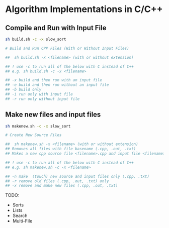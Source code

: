 # Algorithm Implementations in C/C++

## Compile and Run with Input File
```bash
sh build.sh -c -x slow_sort

# Build and Run CPP Files (With or Without Input Files)

##  sh build.sh -x <filename> (with or without extension)

## ! use -c to run all of the below with C instead of C++
## e.g. sh build.sh -c -x <filename>

## -x build and then run with an input file
## -e build and then run without an input file
## -b build only
## -i run only with input file
## -r run only without input file
```

## Make new files and input files
```bash
sh makenew.sh -c -x slow_sort

# Create New Source Files

##  sh makenew.sh -x <filename> (with or without extension)
## Removes all files with file basename (.cpp, .out, .txt)
## Makes a new cpp source file <filename>.cpp and input file <filename>-input.txt

## ! use -c to run all of the below with C instead of C++
## e.g. sh makenew.sh -c -x <filename>

## -n make  (touch) new source and input files only (.cpp, .txt)
## -r remove old files (.cpp, .out, .txt) only
## -x remove and make new files (.cpp, .out, .txt)
```

TODO:
- Sorts
- Lists
- Search
- Multi-File
